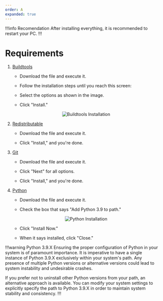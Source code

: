 ```yaml
---
order: A
expanded: true
---
```

!!!info Recomendation
After installing everything, it is recommended to restart your PC.
!!!

# Requirements

1. [Buildtools](https://aka.ms/vs/17/release/vs_BuildTools.exe)
    - Download the file and execute it.
    
    - Follow the installation steps until you reach this screen:
    
    - Select the options as shown in the image.
    
    - Click "Install."

    <div align="center">
      <img src="https://r2.e-z.host/14377d55-48cb-424e-b843-2f8be43bc282/q6bew192.png" alt="Buildtools Installation">
    </div>
    

2. [Redistributable](https://aka.ms/vs/17/release/vc_redist.x64.exe)

    - Download the file and execute it.
    
    - Click "Install," and you're done.

3. [Git](https://github.com/git-for-windows/git/releases/download/v2.42.0.windows.2/)

    - Download the file and execute it.
    
    - Click "Next" for all options.
    
    - Click "Install," and you're done.

4. [Python](https://www.python.org/ftp/python/3.9.8/python-3.9.8-amd64.exe)

    - Download the file and execute it.
    
    - Check the box that says "Add Python 3.9 to path."
    
    <div align="center">
      <img src="https://r2.e-z.host/14377d55-48cb-424e-b843-2f8be43bc282/qazej0j1.png" alt="Python Installation">
    </div>
    
    - Click "Install Now."
    
    - When it says installed, click "Close."

!!!warning Python 3.9.X
Ensuring the proper configuration of Python in your system is of paramount importance. It is imperative to have a single instance of Python 3.9.X exclusively within your system's path. Any presence of multiple Python versions or alternative versions could lead to system instability and undesirable crashes. 

If you prefer not to uninstall other Python versions from your path, an alternative approach is available. You can modify your system settings to explicitly specify the path to Python 3.9.X in order to maintain system stability and consistency.
!!!


